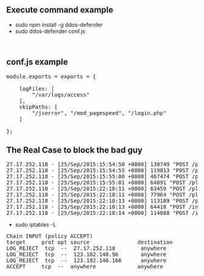 
Execute command example
-----------------------
* sudo npm install -g ddos-defender
* sudo ddos-defender conf.js

<br />

conf.js example
-----------------

<pre>
module.exports = exports = {

    logFiles: [
        "/var/logs/access"
    ],
    skipPaths: [
        "/jserror", "/mod_pagespeed", "/login.php"
    ]
    
};
</pre>

The Real Case to block the bad guy
-------------------------------
<pre>
27.17.252.118 - [25/Sep/2015:15:54:50 +0800] 138749 "POST /plus/mytag_js.php?aid=511348 HTTP/1.1" 200 > 54424 "-" "-"
27.17.252.118 - [25/Sep/2015:15:54:55 +0800] 119813 "POST /plus/mytag_js.php?aid=9527 HTTP/1.1" 200 > 54424 "-" "-"
27.17.252.118 - [25/Sep/2015:15:55:00 +0800] 467474 "POST /plus/mytag_js.php?aid=8080 HTTP/1.1" 200 > 54424 "-" "-"
27.17.252.118 - [25/Sep/2015:15:55:01 +0800] 64891 "POST /plus/mytag_js.php?aid=9191 HTTP/1.1" 200 > 54424 "-" "-"
27.17.252.118 - [25/Sep/2015:22:18:11 +0800] 63459 "POST /plus/mytag_js.php?aid=9527 HTTP/1.1" 200 > 54424 "-" "-"
27.17.252.118 - [25/Sep/2015:22:18:11 +0800] 77964 "POST /plus/mytag_j.php?aid=6022 HTTP/1.1" 200 > 54424 "-" "-"
27.17.252.118 - [25/Sep/2015:22:18:13 +0800] 113189 "POST /plus/mytag_js.php?aid=9191 HTTP/1.1" 200 > 54424 "-" "-"
27.17.252.118 - [25/Sep/2015:22:18:13 +0800] 64418 "POST /include/code/mp.php HTTP/1.1" 200 > 54424 "-" "-"
27.17.252.118 - [25/Sep/2015:22:18:14 +0800] 114088 "POST /include/helpers/cookie.helpea.php HTTP/1.1" 200 > 54424 "-" "-"
</pre>

* sudo iptables -L
<pre>
Chain INPUT (policy ACCEPT)
target     prot opt source               destination
LOG_REJECT  tcp  --  27.17.252.118        anywhere             tcp dpt:http
LOG_REJECT  tcp  --  123.182.148.96       anywhere             tcp dpt:http
LOG_REJECT  tcp  --  123.182.146.166      anywhere             tcp dpt:http
ACCEPT     tcp  --  anywhere             anywhere             tcp dpt:http
</pre>
